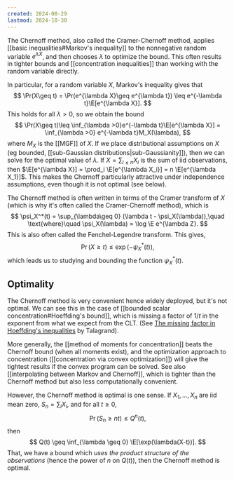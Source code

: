 ```yaml
---
created: 2024-08-29
lastmod: 2024-10-30
---
```


The Chernoff method, also called the Cramer-Chernoff method, applies [[basic inequalities#Markov's inequality]] to the nonnegative random variable $e^{\lambda X}$, and then chooses $\lambda$ to optimize the bound. This often results in tighter bounds and [[concentration inequalities]] than working with the random variable directly. 

In particular, for a random variable $X$, Markov's inequality gives that 
$$
\Pr(X\geq t) = \Pr(e^{\lambda X}\geq e^{\lambda t}) \leq e^{-\lambda t}\E[e^{\lambda X}].
$$
This holds for all $\lambda>0$, so we obtain the bound 
$$
\Pr(X\geq t)\leq \inf_{\lambda >0}e^{-\lambda t}\E[e^{\lambda X}] = \inf_{\lambda >0} e^{-\lambda t}M_X(\lambda),
$$
where $M_X$ is the [[MGF]] of $X$. If we place distributional assumptions on $X$ (eg bounded, [[sub-Gaussian distributions|sub-Gaussianity]]), then we can solve for the optimal value of $\lambda$. If $X = \sum_{i\leq n} X_i$ is the sum of iid observations, then $\E[e^{\lambda X}] = \prod_i \E[e^{\lambda X_i}] = n \E[e^{\lambda X_1}]$. This makes the Chernoff particularly attractive under independence assumptions, even though it is not optimal (see below).  

The Chernoff method is often written in terms of the Cramer transform of $X$ (which is why it's often called the Cramer-Chernoff method), which is
$$
\psi_X^*(t) = \sup_{\lambda\geq 0} (\lambda t - \psi_X(\lambda)),\quad \text{where}\quad \psi_X(\lambda) = \log \E e^{\lambda Z}.
$$
This is also often called the Fenchel-Legendre transform. This gives, 
$$
\Pr(X\geq t) \leq \exp(-\psi_X^*(t)), 
$$
which leads us to studying and bounding the function $\psi_X^*(t)$. 

## Optimality 
The Chernoff method is very convenient hence widely deployed, but it's not optimal. We can see this in the case of [[bounded scalar concentration#Hoeffding's bound]], which is missing a factor of $1/t$ in the exponent from what we expect from the CLT. (See [The missing factor in Hoeffding's inequalities](http://www.numdam.org/item/AIHPB_1995__31_4_689_0.pdf) by Talagrand). 

More generally, the [[method of moments for concentration]] beats the Chernoff bound (when all moments exist), and the optimization approach to concentration ([[concentration via convex optimization]]) will give the tightest results if the convex program can be solved. See also [[interpolating between Markov and Chernoff]], which is tighter than the Chernoff method but also less computationally convenient. 

However, the Chernoff method is optimal is one sense. If $X_1,\dots,X_n$ are iid mean zero, $S_n = \sum_i X_i$, and for all $t\geq 0$,
$$
\Pr(S_n \geq nt) \leq Q^n(t),
$$
then 
$$
Q(t) \geq \inf_{\lambda \geq 0} \E[\exp(\lambda(X-t))].
$$
That, we have a bound which _uses the product structure of the observations_ (hence the power of $n$ on $Q(t)$), then the Chernoff method is optimal.  


